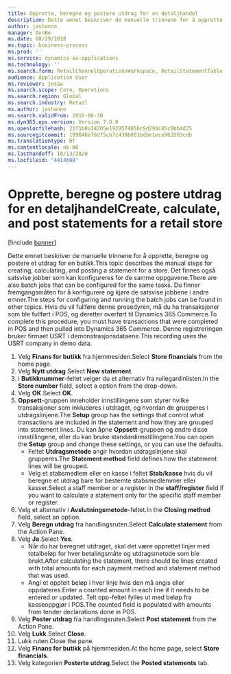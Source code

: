 ```yaml
---
title: Opprette, beregne og postere utdrag for en detaljhandel
description: Dette emnet beskriver de manuelle trinnene for å opprette, beregne og postere et utdrag for en butikk.
author: jashanno
manager: AnnBe
ms.date: 08/29/2018
ms.topic: business-process
ms.prod: ''
ms.service: dynamics-ax-applications
ms.technology: ''
ms.search.form: RetailChannelOperationsWorkspace, RetailStatementTable
audience: Application User
ms.reviewer: josaw
ms.search.scope: Core, Operations
ms.search.region: Global
ms.search.industry: Retail
ms.author: jashanno
ms.search.validFrom: 2016-06-30
ms.dyn365.ops.version: Version 7.0.0
ms.openlocfilehash: 21f1b0a34205e192957405bc9d298c45c8bb4d25
ms.sourcegitcommit: 199848e78df5cb7c439b001bdbe1ece963593cdb
ms.translationtype: HT
ms.contentlocale: nb-NO
ms.lasthandoff: 10/13/2020
ms.locfileid: "4414698"
---
```

# <a name="create-calculate-and-post-statements-for-a-retail-store"></a><span data-ttu-id="9a185-103">Opprette, beregne og postere utdrag for en detaljhandel</span><span class="sxs-lookup"><span data-stu-id="9a185-103">Create, calculate, and post statements for a retail store</span></span>

[!include [banner](../includes/banner.md)]

<span data-ttu-id="9a185-104">Dette emnet beskriver de manuelle trinnene for å opprette, beregne og postere et utdrag for en butikk.</span><span class="sxs-lookup"><span data-stu-id="9a185-104">This topic describes the manual steps for creating, calculating, and posting a statement for a store.</span></span> <span data-ttu-id="9a185-105">Det finnes også satsvise jobber som kan konfigureres for de samme oppgavene.</span><span class="sxs-lookup"><span data-stu-id="9a185-105">There are also batch jobs that can be configured for the same tasks.</span></span> <span data-ttu-id="9a185-106">Du finner fremgangsmåten for å konfigurere og kjøre de satsvise jobbene i andre emner.</span><span class="sxs-lookup"><span data-stu-id="9a185-106">The steps for configuring and running the batch jobs can be found in other topics.</span></span> <span data-ttu-id="9a185-107">Hvis du vil fullføre denne prosedyren, må du ha transaksjoner som ble fullført i POS, og deretter overført til Dynamics 365 Commerce.</span><span class="sxs-lookup"><span data-stu-id="9a185-107">To complete this procedure, you must have transactions that were completed in POS and then pulled into Dynamics 365 Commerce.</span></span> <span data-ttu-id="9a185-108">Denne registreringen bruker firmaet USRT i demonstrasjonsdataene.</span><span class="sxs-lookup"><span data-stu-id="9a185-108">This recording uses the USRT company in demo data.</span></span>

1. <span data-ttu-id="9a185-109">Velg **Finans for butikk** fra hjemmesiden.</span><span class="sxs-lookup"><span data-stu-id="9a185-109">Select **Store financials** from the home page.</span></span>
2. <span data-ttu-id="9a185-110">Velg **Nytt utdrag**.</span><span class="sxs-lookup"><span data-stu-id="9a185-110">Select **New statement**.</span></span>
3. <span data-ttu-id="9a185-111">I **Butikknummer**-feltet velger du et alternativ fra rullegardinlisten.</span><span class="sxs-lookup"><span data-stu-id="9a185-111">In the **Store number** field, select a option from the drop-down.</span></span>
4. <span data-ttu-id="9a185-112">Velg **OK**.</span><span class="sxs-lookup"><span data-stu-id="9a185-112">Select **OK**.</span></span>
5. <span data-ttu-id="9a185-113">**Oppsett**-gruppen inneholder innstillingene som styrer hvilke transaksjoner som inkluderes i utdraget, og hvordan de grupperes i utdragslinjene.</span><span class="sxs-lookup"><span data-stu-id="9a185-113">The **Setup** group has the settings that control what transactions are included in the statement and how they are grouped into statement lines.</span></span> <span data-ttu-id="9a185-114">Du kan åpne **Oppsett**-gruppen og endre disse innstillingene, eller du kan bruke standardinnstillingene.</span><span class="sxs-lookup"><span data-stu-id="9a185-114">You can open the **Setup** group and change these settings, or you can use the defaults.</span></span>  
    - <span data-ttu-id="9a185-115">Feltet **Utdragsmetode** angir hvordan utdragslinjene skal grupperes.</span><span class="sxs-lookup"><span data-stu-id="9a185-115">The **Statement method** field defines how the statement lines will be grouped.</span></span>  
    - <span data-ttu-id="9a185-116">Velg et stabsmedlem eller en kasse i feltet **Stab/kasse** hvis du vil beregne et utdrag bare for bestemte stabsmedlemmer eller kasser.</span><span class="sxs-lookup"><span data-stu-id="9a185-116">Select a staff member or a register in the **staff/register** field if you want to calculate a statement only for the specific staff member or register.</span></span>  
6. <span data-ttu-id="9a185-117">Velg et alternativ i **Avslutningsmetode**-feltet.</span><span class="sxs-lookup"><span data-stu-id="9a185-117">In the **Closing method** field, select an option.</span></span>
7. <span data-ttu-id="9a185-118">Velg **Beregn utdrag** fra handlingsruten.</span><span class="sxs-lookup"><span data-stu-id="9a185-118">Select **Calculate statement** from the Action Pane.</span></span>
8. <span data-ttu-id="9a185-119">Velg **Ja**.</span><span class="sxs-lookup"><span data-stu-id="9a185-119">Select **Yes**.</span></span>
    - <span data-ttu-id="9a185-120">Når du har beregnet utdraget, skal det være opprettet linjer med totalbeløp for hver betalingsmåte og utdragsmetode som ble brukt.</span><span class="sxs-lookup"><span data-stu-id="9a185-120">After calculating the statement, there should be lines created with total amounts for each payment method and statement method that was used.</span></span>  
    - <span data-ttu-id="9a185-121">Angi et opptelt beløp i hver linje hvis den må angis eller oppdateres.</span><span class="sxs-lookup"><span data-stu-id="9a185-121">Enter a counted amount in each line if it needs to be entered or updated.</span></span> <span data-ttu-id="9a185-122">Telt opp-feltet fylles ut med beløp fra kasseoppgjør i POS.</span><span class="sxs-lookup"><span data-stu-id="9a185-122">The counted field is populated with amounts from tender declarations done in POS.</span></span>  
9. <span data-ttu-id="9a185-123">Velg **Poster utdrag** fra handlingsruten.</span><span class="sxs-lookup"><span data-stu-id="9a185-123">Select **Post statement** from the Action Pane.</span></span>
10. <span data-ttu-id="9a185-124">Velg **Lukk**.</span><span class="sxs-lookup"><span data-stu-id="9a185-124">Select **Close**.</span></span>
11. <span data-ttu-id="9a185-125">Lukk ruten.</span><span class="sxs-lookup"><span data-stu-id="9a185-125">Close the pane.</span></span>
12. <span data-ttu-id="9a185-126">Velg **Finans for butikk** på hjemmesiden.</span><span class="sxs-lookup"><span data-stu-id="9a185-126">At the home page, select **Store financials**.</span></span>
13. <span data-ttu-id="9a185-127">Velg kategorien **Posterte utdrag**.</span><span class="sxs-lookup"><span data-stu-id="9a185-127">Select the **Posted statements** tab.</span></span>


